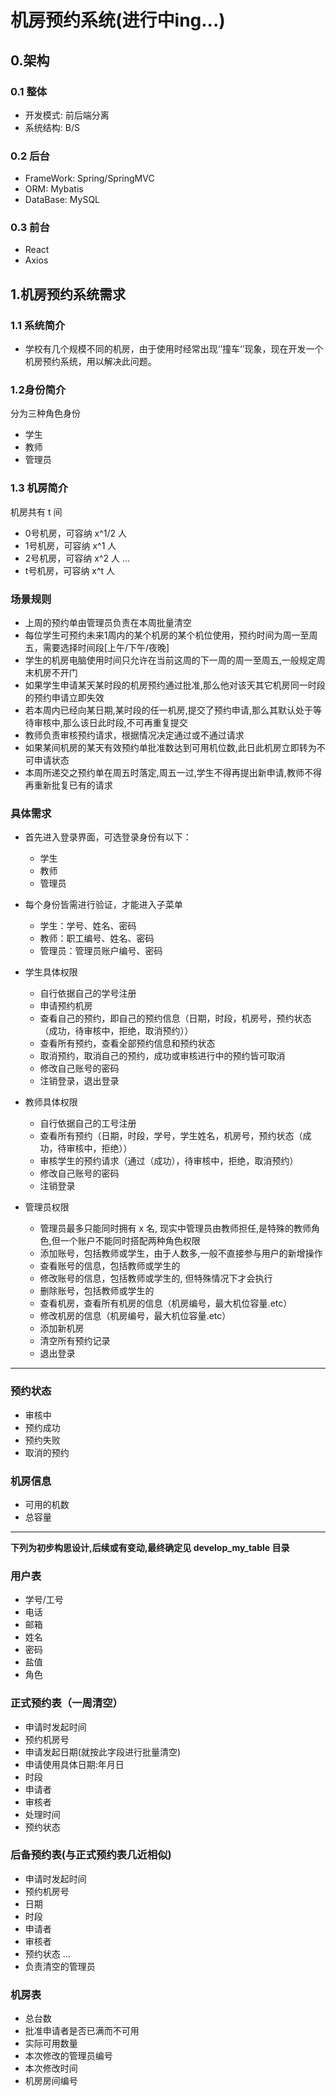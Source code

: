 # 机房预约系统(进行中ing...)

## 0.架构

### 0.1 整体 
- 开发模式: 前后端分离
- 系统结构: B/S

### 0.2 后台
- FrameWork:  Spring/SpringMVC
- ORM: Mybatis
- DataBase: MySQL

### 0.3 前台
- React
- Axios

## 1.机房预约系统需求

### 1.1 系统简介
+ 学校有几个规模不同的机房，由于使用时经常出现‘’撞车‘’现象，现在开发一个机房预约系统，用以解决此问题。


### 1.2身份简介
分为三种角色身份
- 学生
- 教师
- 管理员

### 1.3 机房简介
机房共有 t 间
- 0号机房，可容纳 x^1/2 人
- 1号机房，可容纳 x^1 人
- 2号机房，可容纳 x^2 人
...
- t号机房，可容纳 x^t 人

### 场景规则
+ 上周的预约单由管理员负责在本周批量清空
+ 每位学生可预约未来1周内的某个机房的某个机位使用，预约时间为周一至周五，需要选择时间段[上午/下午/夜晚]
+ 学生的机房电脑使用时间只允许在当前这周的下一周的周一至周五,一般规定周末机房不开门
+ 如果学生申请某天某时段的机房预约通过批准,那么他对该天其它机房同一时段的预约申请立即失效
+ 若本周内已经向某日期,某时段的任一机房,提交了预约申请,那么其默认处于等待审核中,那么该日此时段,不可再重复提交
+ 教师负责审核预约请求，根据情况决定通过或不通过请求
+ 如果某间机房的某天有效预约单批准数达到可用机位数,此日此机房立即转为不可申请状态
+ 本周所递交之预约单在周五时落定,周五一过,学生不得再提出新申请,教师不得再重新批复已有的请求

### 具体需求
+ 首先进入登录界面，可选登录身份有以下：
	- 学生
	- 教师
	- 管理员

+ 每个身份皆需进行验证，才能进入子菜单
	- 学生：学号、姓名、密码
	- 教师：职工编号、姓名、密码
	- 管理员：管理员账户编号、密码

+ 学生具体权限

	- 自行依据自己的学号注册
	- 申请预约机房
	- 查看自己的预约，即自己的预约信息（日期，时段，机房号，预约状态（成功，待审核中，拒绝，取消预约））
	- 查看所有预约，查看全部预约信息和预约状态
	- 取消预约，取消自己的预约，成功或审核进行中的预约皆可取消
	- 修改自己账号的密码
	- 注销登录，退出登录

+ 教师具体权限

	- 自行依据自己的工号注册
	- 查看所有预约（日期，时段，学号，学生姓名，机房号，预约状态（成功，待审核中，拒绝））
	- 审核学生的预约请求（通过（成功），待审核中，拒绝，取消预约）
	- 修改自己账号的密码
	- 注销登录

+ 管理员权限

	- 管理员最多只能同时拥有 x 名, 现实中管理员由教师担任,是特殊的教师角色,但一个账户不能同时搭配两种角色权限
	- 添加账号，包括教师或学生，由于人数多,一般不直接参与用户的新增操作
	- 查看账号的信息，包括教师或学生的
	- 修改账号的信息，包括教师或学生的, 但特殊情况下才会执行
	- 删除账号，包括教师或学生的
	- 查看机房，查看所有机房的信息（机房编号，最大机位容量.etc）
	- 修改机房的信息（机房编号，最大机位容量.etc）
	- 添加新机房
	- 清空所有预约记录
	- 退出登录


----------------------

### 预约状态
+ 审核中
+ 预约成功
+ 预约失败
+ 取消的预约

### 机房信息
+ 可用的机数
+ 总容量

--------------------------

**下列为初步构思设计,后续或有变动,最终确定见 develop_my_table 目录**

### 用户表
+ 学号/工号
+ 电话
+ 邮箱
+ 姓名
+ 密码
+ 盐值
+ 角色

### 正式预约表（一周清空）
+ 申请时发起时间
+ 预约机房号
+ 申请发起日期(就按此字段进行批量清空)
+ 申请使用具体日期:年月日
+ 时段
+ 申请者
+ 审核者
+ 处理时间
+ 预约状态

### 后备预约表(与正式预约表几近相似)
+ 申请时发起时间
+ 预约机房号
+ 日期
+ 时段
+ 申请者
+ 审核者
+ 预约状态
...
+ 负责清空的管理员

### 机房表
+ 总台数
+ 批准申请者是否已满而不可用
+ 实际可用数量
+ 本次修改的管理员编号
+ 本次修改时间
+ 机房房间编号
